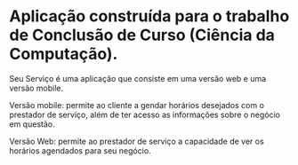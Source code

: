 # Aplicação construída para o trabalho de Conclusão de Curso (Ciência da Computação).

Seu Serviço é uma aplicação que consiste em uma versão web e uma versão mobile.

Versão mobile: permite ao cliente a gendar horários desejados com o prestador de serviço, além de ter acesso as informações sobre o negócio em questão.

Versão Web: permite ao prestador de serviço a capacidade de ver os horários agendados para seu negócio.

